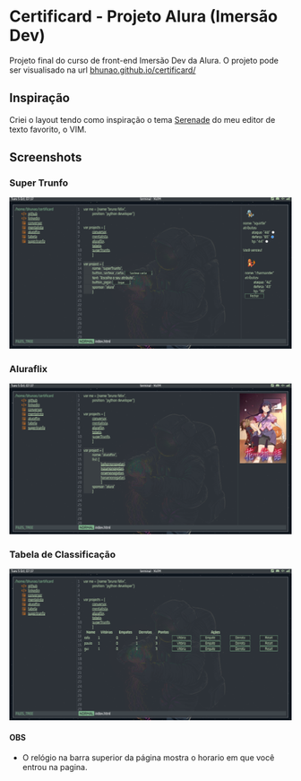# Certificard - Projeto Alura (Imersão Dev)

Projeto final do curso de front-end Imersão Dev da Alura. O projeto pode ser visualisado na url [bhunao.github.io/certificard/](https://bhunao.github.io/certificard/)  

## Inspiração

Criei o layout tendo como inspiração o tema [Serenade](https://github.com/b4skyx/serenade)
 do meu editor de texto favorito, o VIM.

## Screenshots

### Super Trunfo
![superTrunfo](/screenshots/superTrunfo.png)

### Aluraflix
![superTrunfo](/screenshots/aluraflix.png)

### Tabela de Classificação
![superTrunfo](/screenshots/tabela.png)

#### OBS
- O relógio na barra superior da página mostra o horario em que você entrou na pagina.
